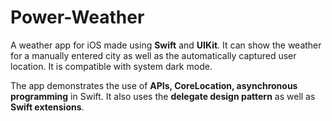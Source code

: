 # Power-Weather

A weather app for iOS made using **Swift** and **UIKit**. It can show the weather for a manually entered city as well as the automatically captured user location. It is compatible with system dark mode.

The app demonstrates the use of **APIs, CoreLocation, asynchronous programming** in Swift. It also uses the **delegate design pattern** as well as **Swift extensions**.
